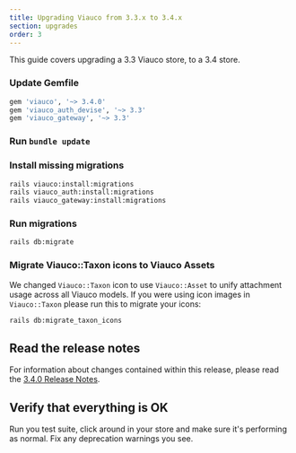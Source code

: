 ```yaml
---
title: Upgrading Viauco from 3.3.x to 3.4.x
section: upgrades
order: 3
---
```


This guide covers upgrading a 3.3 Viauco store, to a 3.4 store.

### Update Gemfile

```ruby
gem 'viauco', '~> 3.4.0'
gem 'viauco_auth_devise', '~> 3.3'
gem 'viauco_gateway', '~> 3.3'
```

### Run `bundle update`

### Install missing migrations

```bash
rails viauco:install:migrations
rails viauco_auth:install:migrations
rails viauco_gateway:install:migrations
```

### Run migrations

```bash
rails db:migrate
```

### Migrate Viauco::Taxon icons to Viauco Assets

We changed `Viauco::Taxon` icon to use `Viauco::Asset` to unify attachment usage
across all Viauco models. If you were using icon images in `Viauco::Taxon`
please run this to migrate your icons:

```bash
rails db:migrate_taxon_icons
```

## Read the release notes

For information about changes contained within this release, please read the [3.4.0 Release Notes](http://guides.viaucocommerce.org/release_notes/viauco_3_4_0.html).

## Verify that everything is OK

Run you test suite, click around in your store and make sure it's performing as normal. Fix any deprecation warnings you see.
